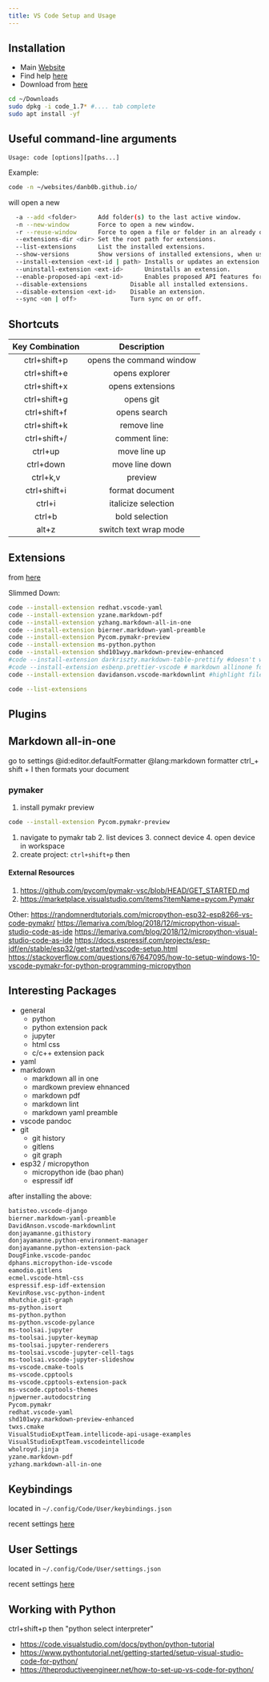 ```yaml
---
title: VS Code Setup and Usage
---
```



## Installation

- Main [Website](https://code.visualstudio.com/)
- Find help [here](https://code.visualstudio.com/docs/setup/linux)
- Download from [here](https://code.visualstudio.com/Download)

```bash
cd ~/Downloads
sudo dpkg -i code_1.7* #.... tab complete
sudo apt install -yf
```

## Useful command-line arguments

```
Usage: code [options][paths...]
```

Example:

```bash
code -n ~/websites/danb0b.github.io/
```

will open a new

```bash
  -a --add <folder>      Add folder(s) to the last active window.
  -n --new-window        Force to open a new window.
  -r --reuse-window      Force to open a file or folder in an already opened window.
  --extensions-dir <dir> Set the root path for extensions.
  --list-extensions      List the installed extensions.
  --show-versions        Show versions of installed extensions, when using --list-extensions.
  --install-extension <ext-id | path> Installs or updates an extension. 
  --uninstall-extension <ext-id>      Uninstalls an extension.
  --enable-proposed-api <ext-id>      Enables proposed API features for
  --disable-extensions            Disable all installed extensions.
  --disable-extension <ext-id>    Disable an extension.
  --sync <on | off>               Turn sync on or off.
```

## Shortcuts

| Key Combination |       Description        |
| :-------------: | :----------------------: |
|  ctrl+shift+p   | opens the command window |
|  ctrl+shift+e   |      opens explorer      |
|  ctrl+shift+x   |     opens extensions     |
|  ctrl+shift+g   |        opens git         |
|  ctrl+shift+f   |       opens search       |
|  ctrl+shift+k   |       remove line        |
|  ctrl+shift+/   |      comment line:       |
|     ctrl+up     |       move line up       |
|    ctrl+down    |      move line down      |
|    ctrl+k,v     |         preview          |
|  ctrl+shift+i   |     format document      |
|     ctrl+i      |   italicize selection    |
|     ctrl+b      |      bold selection      |
|      alt+z      |  switch text wrap mode   |

## Extensions

from [here](https://code.visualstudio.com/docs/editor/command-line)

Slimmed Down:

```bash
code --install-extension redhat.vscode-yaml
code --install-extension yzane.markdown-pdf
code --install-extension yzhang.markdown-all-in-one
code --install-extension bierner.markdown-yaml-preamble
code --install-extension Pycom.pymakr-preview
code --install-extension ms-python.python
code --install-extension shd101wyy.markdown-preview-enhanced
#code --install-extension darkriszty.markdown-table-prettify #doesn't work without npm
#code --install-extension esbenp.prettier-vscode # markdown allinone formats just fine.
code --install-extension davidanson.vscode-markdownlint #highlight file problems
```

```bash
code --list-extensions
```

## Plugins

<!--
### micropython ide (bao phan)

```bash
pip install adafruit-ampy
pip3 install rshell
```
-->

## Markdown all-in-one

go to settings
@id:editor.defaultFormatter @lang:markdown formatter
ctrl_+ shift + I then formats your document

### pymaker

1. install pymakr preview

 ```bash
 code --install-extension Pycom.pymakr-preview
 ```

1. navigate to pymakr tab
   2. list devices
   3. connect device
   4. open device in workspace
5. create project:  ```ctrl+shift+p``` then

#### External Resources

1. <https://github.com/pycom/pymakr-vsc/blob/HEAD/GET_STARTED.md>
2. <https://marketplace.visualstudio.com/items?itemName=pycom.Pymakr>

Other:
<https://randomnerdtutorials.com/micropython-esp32-esp8266-vs-code-pymakr/>
<https://lemariva.com/blog/2018/12/micropython-visual-studio-code-as-ide>
<https://lemariva.com/blog/2018/12/micropython-visual-studio-code-as-ide>
<https://docs.espressif.com/projects/esp-idf/en/stable/esp32/get-started/vscode-setup.html>
<https://stackoverflow.com/questions/67647095/how-to-setup-windows-10-vscode-pymakr-for-python-programming-micropython>

## Interesting Packages

- general
    - python
    - python extension pack
    - jupyter
    - html css
    - c/c++ extension pack
- yaml
- markdown
    - markdown all in one
    - mardkown preview ehnanced
    - markdown pdf
    - markdown lint
    - markdown yaml preamble
- vscode pandoc
- git
    - git history
    - gitlens
    - git graph
- esp32 / micropython
    - micropython ide (bao phan)
    - espressif idf

after installing the above:

```bash
batisteo.vscode-django
bierner.markdown-yaml-preamble
DavidAnson.vscode-markdownlint
donjayamanne.githistory
donjayamanne.python-environment-manager
donjayamanne.python-extension-pack
DougFinke.vscode-pandoc
dphans.micropython-ide-vscode
eamodio.gitlens
ecmel.vscode-html-css
espressif.esp-idf-extension
KevinRose.vsc-python-indent
mhutchie.git-graph
ms-python.isort
ms-python.python
ms-python.vscode-pylance
ms-toolsai.jupyter
ms-toolsai.jupyter-keymap
ms-toolsai.jupyter-renderers
ms-toolsai.vscode-jupyter-cell-tags
ms-toolsai.vscode-jupyter-slideshow
ms-vscode.cmake-tools
ms-vscode.cpptools
ms-vscode.cpptools-extension-pack
ms-vscode.cpptools-themes
njpwerner.autodocstring
Pycom.pymakr
redhat.vscode-yaml
shd101wyy.markdown-preview-enhanced
twxs.cmake
VisualStudioExptTeam.intellicode-api-usage-examples
VisualStudioExptTeam.vscodeintellicode
wholroyd.jinja
yzane.markdown-pdf
yzhang.markdown-all-in-one
```

## Keybindings

located in ```~/.config/Code/User/keybindings.json```

recent settings [here](keybindings.json)

## User Settings

located in ```~/.config/Code/User/settings.json```

recent settings [here](settings.json)

## Working with Python

ctrl+shift+p then "python select interpreter"

- <https://code.visualstudio.com/docs/python/python-tutorial>
- <https://www.pythontutorial.net/getting-started/setup-visual-studio-code-for-python/>
- <https://theproductiveengineer.net/how-to-set-up-vs-code-for-python/>

